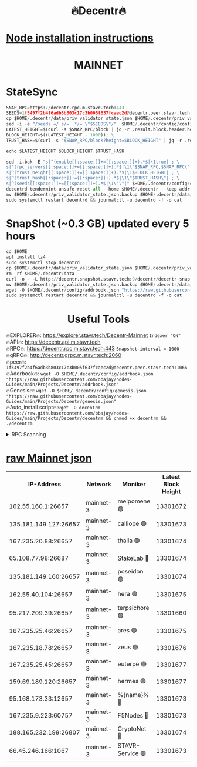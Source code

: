 <h1 align="center"> 🔥Decentr🔥</h1>

[Node installation instructions](https://github.com/obajay/nodes-Guides/tree/main/Projects/Decentr)
=
<h1 align="center"> MAINNET</h1>

# StateSync
```python
SNAP_RPC=https://decentr.rpc.m.stavr.tech:443
SEEDS=1f5497f2b4f6adb3b803c17c3b005f637fcaec2d@decentr.peer.stavr.tech:1066
cp $HOME/.decentr/data/priv_validator_state.json $HOME/.decentr/priv_validator_state.json.backup
sed -i -e "/seeds =/ s/= .*/= \"$SEEDS\"/"  $HOME/.decentr/config/config.toml
LATEST_HEIGHT=$(curl -s $SNAP_RPC/block | jq -r .result.block.header.height); \
BLOCK_HEIGHT=$((LATEST_HEIGHT - 1000)); \
TRUST_HASH=$(curl -s "$SNAP_RPC/block?height=$BLOCK_HEIGHT" | jq -r .result.block_id.hash)

echo $LATEST_HEIGHT $BLOCK_HEIGHT $TRUST_HASH

sed -i.bak -E "s|^(enable[[:space:]]+=[[:space:]]+).*$|\1true| ; \
s|^(rpc_servers[[:space:]]+=[[:space:]]+).*$|\1\"$SNAP_RPC,$SNAP_RPC\"| ; \
s|^(trust_height[[:space:]]+=[[:space:]]+).*$|\1$BLOCK_HEIGHT| ; \
s|^(trust_hash[[:space:]]+=[[:space:]]+).*$|\1\"$TRUST_HASH\"| ; \
s|^(seeds[[:space:]]+=[[:space:]]+).*$|\1\"\"|" $HOME/.decentr/config/config.toml
decentrd tendermint unsafe-reset-all --home $HOME/.decentr --keep-addr-book
mv $HOME/.decentr/priv_validator_state.json.backup $HOME/.decentr/data/priv_validator_state.json
sudo systemctl restart decentrd && journalctl -u decentrd -f -o cat
```
# SnapShot (~0.3 GB) updated every 5 hours
```python
cd $HOME
apt install lz4
sudo systemctl stop decentrd
cp $HOME/.decentr/data/priv_validator_state.json $HOME/.decentr/priv_validator_state.json.backup
rm -rf $HOME/.decentr/data
curl -o - -L http://decentr.snapshot.stavr.tech:9/decentr/decentr-snap.tar.lz4 | lz4 -c -d - | tar -x -C $HOME/.decentr --strip-components 2
mv $HOME/.decentr/priv_validator_state.json.backup $HOME/.decentr/data/priv_validator_state.json
wget -O $HOME/.decentr/config/addrbook.json "https://raw.githubusercontent.com/obajay/nodes-Guides/main/Projects/Decentr/addrbook.json"
sudo systemctl restart decentrd && journalctl -u decentrd -f -o cat
```

 <h1 align="center"> Useful Tools</h1>

🔥EXPLORER🔥:     https://explorer.stavr.tech/Decentr-Mainnet        `Indexer "ON"` \
🔥API🔥:          https://decentr.api.m.stavr.tech \
🔥RPC🔥:          https://decentr.rpc.m.stavr.tech:443              `Snapshot-interval = 1000` \
🔥gRPC🔥:         http://decentr.grpc.m.stavr.tech:2060 \
🔥peer🔥:         `1f5497f2b4f6adb3b803c17c3b005f637fcaec2d@decentr.peer.stavr.tech:1066` \
🔥Addrbook🔥:  `wget -O $HOME/.decentr/config/addrbook.json "https://raw.githubusercontent.com/obajay/nodes-Guides/main/Projects/Decentr/addrbook.json"` \
🔥Genesis🔥:  `wget -O $HOME/.decentr/config/genesis.json "https://raw.githubusercontent.com/obajay/nodes-Guides/main/Projects/Decentr/genesis.json"` \
🔥Auto_install script🔥:`wget -O decentrm https://raw.githubusercontent.com/obajay/nodes-Guides/main/Projects/Decentr/decentrm && chmod +x decentrm && ./decentrm`

<details>
<summary>RPC Scanning</summary>

<h2 align="center"> We scan nodes in real time every 4 hours. And we provide the final result of RPC endpoints.
We cannot influence the operation of these nodes in any way. </h2>


```python
If Voting Power is higher than 0 --> then the Node is a validator of the network and may be subject to attack and be a potential threat to the chain.
```
```python
We marked such validators with a red symbol
```

</details>

[raw Mainnet json](https://rpc-check.decentrm.stavr.tech/decentrm/rpc-decentrm-result.json)
=



<table><tr><th>IP-Address</th><th>Network</th><th>Moniker</th><th>Latest Block Height</th><th>Earliest Block Height</th><th>Catching Up</th><th>Tx Index</th><th>Voting Power</th><th>Scan Time</th></tr><tr><td>162.55.160.1:26657</td><td>mainnet-3</td><td>melpomene 🟢</td><td>13301672</td><td>1688950</td><td>False</td><td>on</td><td>0</td><td>2024-03-13T10:15:18.627039616UTC</td></tr><tr><td>135.181.149.127:26657</td><td>mainnet-3</td><td>calliope 🟢</td><td>13301673</td><td>1688950</td><td>False</td><td>on</td><td>0</td><td>2024-03-13T10:15:23.117651785UTC</td></tr><tr><td>167.235.20.88:26657</td><td>mainnet-3</td><td>thalia 🟢</td><td>13301674</td><td>1688950</td><td>False</td><td>on</td><td>0</td><td>2024-03-13T10:15:26.834089459UTC</td></tr><tr><td>65.108.77.98:26687</td><td>mainnet-3</td><td>StakeLab 🔴</td><td>13301674</td><td>1688950</td><td>False</td><td>on</td><td>5454712</td><td>2024-03-13T10:15:27.144449897UTC</td></tr><tr><td>135.181.149.160:26657</td><td>mainnet-3</td><td>poseidon 🟢</td><td>13301674</td><td>1688950</td><td>False</td><td>on</td><td>0</td><td>2024-03-13T10:15:31.537266735UTC</td></tr><tr><td>162.55.40.104:26657</td><td>mainnet-3</td><td>hera 🟢</td><td>13301675</td><td>1688950</td><td>False</td><td>on</td><td>0</td><td>2024-03-13T10:15:32.026445090UTC</td></tr><tr><td>95.217.209.39:26657</td><td>mainnet-3</td><td>terpsichore 🟢</td><td>13301660</td><td>1688950</td><td>False</td><td>on</td><td>0</td><td>2024-03-13T10:15:36.438377030UTC</td></tr><tr><td>167.235.25.46:26657</td><td>mainnet-3</td><td>ares 🟢</td><td>13301675</td><td>1688950</td><td>False</td><td>on</td><td>0</td><td>2024-03-13T10:15:40.740547575UTC</td></tr><tr><td>167.235.18.78:26657</td><td>mainnet-3</td><td>zeus 🟢</td><td>13301676</td><td>1688950</td><td>False</td><td>on</td><td>0</td><td>2024-03-13T10:15:42.987826466UTC</td></tr><tr><td>167.235.25.45:26657</td><td>mainnet-3</td><td>euterpe 🟢</td><td>13301677</td><td>1688950</td><td>False</td><td>on</td><td>0</td><td>2024-03-13T10:15:45.219963701UTC</td></tr><tr><td>159.69.189.120:26657</td><td>mainnet-3</td><td>hermes 🟢</td><td>13301677</td><td>1688950</td><td>False</td><td>on</td><td>0</td><td>2024-03-13T10:15:47.487387557UTC</td></tr><tr><td>95.168.173.33:12657</td><td>mainnet-3</td><td>%{name}% 🔴</td><td>13301673</td><td>8964001</td><td>False</td><td>on</td><td>4280103</td><td>2024-03-13T10:15:24.300148679UTC</td></tr><tr><td>167.235.9.223:60757</td><td>mainnet-3</td><td>F5Nodes 🔴</td><td>13301673</td><td>12380001</td><td>False</td><td>off</td><td>562</td><td>2024-03-13T10:15:24.566999910UTC</td></tr><tr><td>188.165.232.199:26807</td><td>mainnet-3</td><td>CryptoNet 🔴</td><td>13301674</td><td>13242001</td><td>False</td><td>off</td><td>916169</td><td>2024-03-13T10:15:31.804988682UTC</td></tr><tr><td>66.45.246.166:1067</td><td>mainnet-3</td><td>STAVR-Service 🟢</td><td>13301673</td><td>13299001</td><td>False</td><td>on</td><td>0</td><td>2024-03-13T10:15:23.726276947UTC</td></tr></table>
